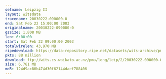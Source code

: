 ```yaml
---
setname: Leipzig II
layout: witsdata
tracename: 20030222-090000-0
end: Sat Feb 22 15:00:00 2003
originalname: 20030222-090000-0
gzsize: 1,808 MB
len: 6:00:00
start: Sat Feb 22 09:00:00 2003
totalwirelen: 43,970 MB
ripedownload: https://data-repository.ripe.net/datasets/wits-archive/pma/long/leip/2/20030222-090000-0.gz
pkts: 88 million
download: ftp://wits.cs.waikato.ac.nz/pma/long/leip/2/20030222-090000-0.gz
size: 6,781 MB
md5: 124d9ac80b474d30f62144daef788406
---
```

